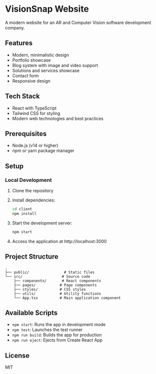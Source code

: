 # VisionSnap Website

A modern website for an AR and Computer Vision software development company.

## Features

- Modern, minimalistic design
- Portfolio showcase
- Blog system with image and video support
- Solutions and services showcase
- Contact form
- Responsive design

## Tech Stack

- React with TypeScript
- Tailwind CSS for styling
- Modern web technologies and best practices

## Prerequisites

- Node.js (v14 or higher)
- npm or yarn package manager

## Setup

### Local Development

1. Clone the repository

2. Install dependencies:
   ```bash
   cd client
   npm install
   ```

3. Start the development server:
   ```bash
   npm start
   ```

4. Access the application at http://localhost:3000

## Project Structure

```
.
├── public/                # Static files
└── src/                  # Source code
    ├── components/       # React components
    ├── pages/           # Page components
    ├── styles/          # CSS styles
    ├── utils/           # Utility functions
    └── App.tsx          # Main application component
```

## Available Scripts

- `npm start`: Runs the app in development mode
- `npm test`: Launches the test runner
- `npm run build`: Builds the app for production
- `npm run eject`: Ejects from Create React App

## License

MIT 